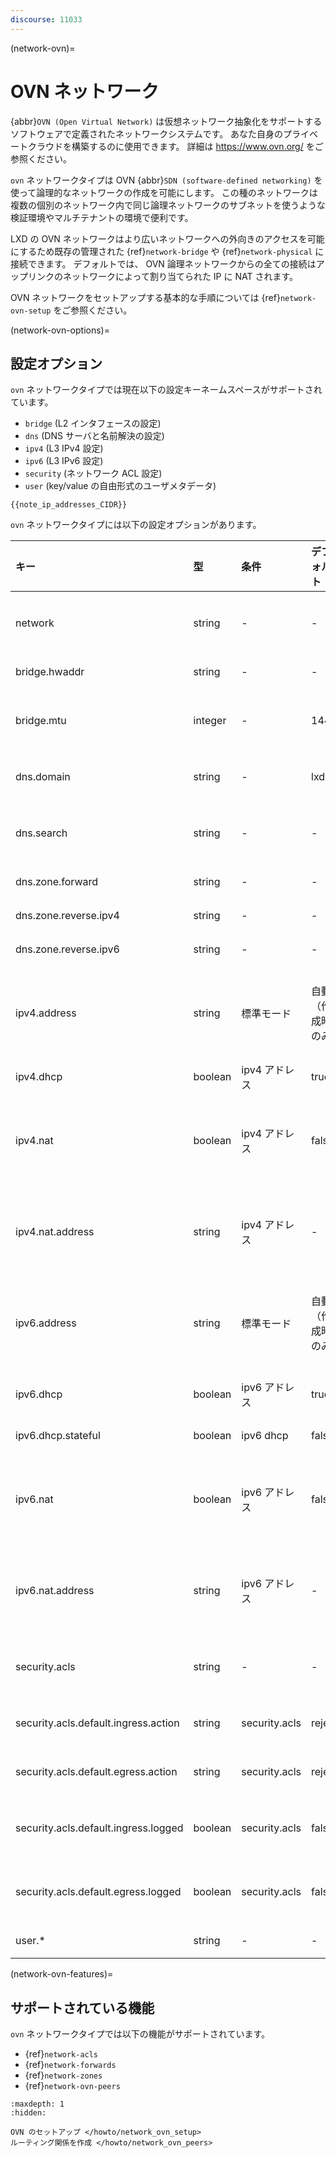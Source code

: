 ```yaml
---
discourse: 11033
---
```


(network-ovn)=
# OVN ネットワーク

<!-- Include start OVN intro -->
{abbr}`OVN (Open Virtual Network)` は仮想ネットワーク抽象化をサポートするソフトウェアで定義されたネットワークシステムです。
あなた自身のプライベートクラウドを構築するのに使用できます。
詳細は https://www.ovn.org/ をご参照ください。
<!-- Include end OVN intro -->

`ovn` ネットワークタイプは OVN {abbr}`SDN (software-defined networking)` を使って論理的なネットワークの作成を可能にします。
この種のネットワークは複数の個別のネットワーク内で同じ論理ネットワークのサブネットを使うような検証環境やマルチテナントの環境で便利です。

LXD の OVN ネットワークはより広いネットワークへの外向きのアクセスを可能にするため既存の管理された {ref}`network-bridge` や {ref}`network-physical` に接続できます。
デフォルトでは、 OVN 論理ネットワークからの全ての接続はアップリンクのネットワークによって割り当てられた IP に NAT されます。

OVN ネットワークをセットアップする基本的な手順については {ref}`network-ovn-setup` をご参照ください。

(network-ovn-options)=
## 設定オプション

`ovn` ネットワークタイプでは現在以下の設定キーネームスペースがサポートされています。

 - `bridge` (L2 インタフェースの設定)
 - `dns` (DNS サーバと名前解決の設定)
 - `ipv4` (L3 IPv4 設定)
 - `ipv6` (L3 IPv6 設定)
 - `security` (ネットワーク ACL 設定)
 - `user` (key/value の自由形式のユーザメタデータ)

```{note}
{{note_ip_addresses_CIDR}}
```

`ovn` ネットワークタイプには以下の設定オプションがあります。

キー                                 | 型        | 条件             | デフォルト                  | 説明
:--                                  | :--       | :--              | :--                         | :--
network                              | string    | -                | -                           | 外部ネットワークへの外向きのアクセスに使うアップリンクのネットワーク
bridge.hwaddr                        | string    | -                | -                           | ブリッジの MAC アドレス
bridge.mtu                           | integer   | -                | 1442                        | ブリッジの MTU (デフォルトではホストからホストへの geneve トンネルを許可します)
dns.domain                           | string    | -                | lxd                         | DHCP のクライアントに広告し DNS の名前解決に使用するドメイン
dns.search                           | string    | -                | -                           | 完全なドメインサーチのカンマ区切りリスト（デフォルトは `dns.domain` の値）
dns.zone.forward                     | string    | -                | -                           | 正引き DNS レコード用の DNS ゾーン名
dns.zone.reverse.ipv4                | string    | -                | -                           | IPv4 逆引き DNS レコード用の DNS ゾーン名
dns.zone.reverse.ipv6                | string    | -                | -                           | IPv6 逆引き DNS レコード用の DNS ゾーン名
ipv4.address                         | string    | 標準モード       | 自動（作成時のみ）          | ブリッジの IPv4 アドレス (CIDR 形式)。 IPv4 をオフにするには "none" 、新しいランダムな未使用のサブネットを生成するには "auto" を指定。
ipv4.dhcp                            | boolean   | ipv4 アドレス    | true                        | DHCP を使ってアドレスを割り当てるかどうか
ipv4.nat                             | boolean   | ipv4 アドレス    | false                       | NAT するかどうか（ipv4.address が未設定の場合デフォルト値は true でランダムな ipv4.address が生成されます）
ipv4.nat.address                     | string    | ipv4 アドレス    | -                           | ネットワークからの外向きトラフィックに使用されるソースアドレス (アップリンクに `ovn.ingress_mode=routed` が必要)
ipv6.address                         | string    | 標準モード       | 自動（作成時のみ）          | ブリッジの IPv6 アドレス (CIDR 形式)。 IPv6 をオフにするには "none" 、新しいランダムな未使用のサブネットを生成するには "auto" を指定。
ipv6.dhcp                            | boolean   | ipv6 アドレス    | true                        | DHCP 上に追加のネットワーク設定を提供するかどうか
ipv6.dhcp.stateful                   | boolean   | ipv6 dhcp        | false                       | DHCP を使ってアドレスを割り当てるかどうか
ipv6.nat                             | boolean   | ipv6 アドレス    | false                       | NAT するかどうか（ipv6.address が未設定の場合デフォルト値は true でランダムな ipv6.address が生成されます）
ipv6.nat.address                     | string    | ipv6 アドレス    | -                           | ネットワークからの外向きトラフィックに使用されるソースアドレス (アップリンクに `ovn.ingress_mode=routed` が必要)
security.acls                        | string    | -                | -                           | このネットワークに接続する NIC に適用するネットワーク ACL のカンマ区切りリスト
security.acls.default.ingress.action | string    | security.acls    | reject                      | どの ACL ルールにもマッチしない ingress トラフィックに使うアクション
security.acls.default.egress.action  | string    | security.acls    | reject                      | どの ACL ルールにもマッチしない egress トラフィックに使うアクション
security.acls.default.ingress.logged | boolean   | security.acls    | false                       | どの ACL ルールにもマッチしない ingress トラフィックをログ出力するかどうか
security.acls.default.egress.logged  | boolean   | security.acls    | false                       | どの ACL ルールにもマッチしない egress トラフィックをログ出力するかどうか
user.*                               | string    | -                | -                           | ユーザ指定の自由形式のキー／バリューペア

(network-ovn-features)=
## サポートされている機能

`ovn` ネットワークタイプでは以下の機能がサポートされています。

- {ref}`network-acls`
- {ref}`network-forwards`
- {ref}`network-zones`
- {ref}`network-ovn-peers`

```{toctree}
:maxdepth: 1
:hidden:

OVN のセットアップ </howto/network_ovn_setup>
ルーティング関係を作成 </howto/network_ovn_peers>
```
